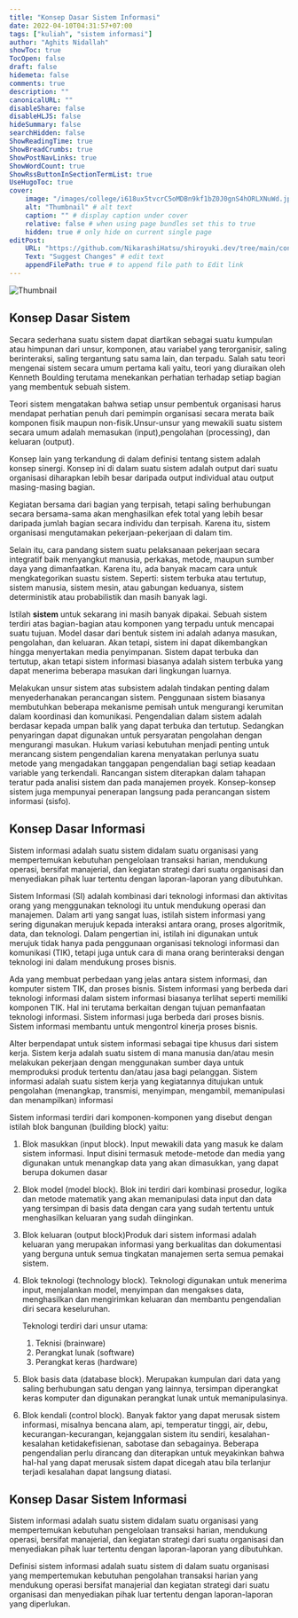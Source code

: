 ```yaml
---
title: "Konsep Dasar Sistem Informasi"
date: 2022-04-10T04:31:57+07:00
tags: ["kuliah", "sistem informasi"]
author: "Aghits Nidallah"
showToc: true
TocOpen: false
draft: false
hidemeta: false
comments: true
description: ""
canonicalURL: ""
disableShare: false
disableHLJS: false
hideSummary: false
searchHidden: false
ShowReadingTime: true
ShowBreadCrumbs: true
ShowPostNavLinks: true
ShowWordCount: true
ShowRssButtonInSectionTermList: true
UseHugoToc: true
cover:
    image: "/images/college/i618ux5tvcrC5oMDBn9kf1bZ0J0gnS4hORLXNuWd.jpg" # image path/url
    alt: "Thumbnail" # alt text
    caption: "" # display caption under cover
    relative: false # when using page bundles set this to true
    hidden: true # only hide on current single page
editPost:
    URL: "https://github.com/NikarashiHatsu/shiroyuki.dev/tree/main/content"
    Text: "Suggest Changes" # edit text
    appendFilePath: true # to append file path to Edit link
---
```


![Thumbnail](/images/college/i618ux5tvcrC5oMDBn9kf1bZ0J0gnS4hORLXNuWd.jpg)

## Konsep Dasar Sistem

Secara sederhana suatu sistem dapat diartikan sebagai suatu kumpulan atau
himpunan dari unsur, komponen, atau variabel yang terorganisir, saling
berinteraksi, saling tergantung satu sama lain, dan terpadu. Salah satu teori
mengenai sistem secara umum pertama kali yaitu, teori yang diuraikan oleh
Kenneth Boulding terutama menekankan perhatian terhadap setiap bagian yang
membentuk sebuah sistem.

Teori sistem mengatakan bahwa setiap unsur pembentuk organisasi harus mendapat
perhatian penuh dari pemimpin organisasi secara merata baik komponen fisik
maupun non-fisik.Unsur-unsur yang mewakili suatu sistem secara umum adalah
memasukan (input),pengolahan (processing), dan keluaran (output).

Konsep lain yang terkandung di dalam definisi tentang sistem adalah konsep
sinergi. Konsep ini di dalam suatu sistem adalah output dari suatu organisasi
diharapkan lebih besar daripada output individual atau output masing-masing
bagian.

Kegiatan bersama dari bagian yang terpisah, tetapi saling berhubungan secara
bersama-sama akan menghasilkan efek total yang lebih besar daripada jumlah
bagian secara individu dan terpisah. Karena itu, sistem organisasi mengutamakan
pekerjaan-pekerjaan di dalam tim.

Selain itu, cara pandang sistem suatu pelaksanaan pekerjaan secara integratif
baik menyangkut manusia, perkakas, metode, maupun sumber daya yang dimanfaatkan.
Karena itu, ada banyak macam cara untuk mengkategorikan suastu sistem. Seperti:
sistem terbuka atau tertutup, sistem manusia, sistem mesin, atau gabungan
keduanya, sistem deterministik atau probabilistik dan masih banyak lagi.

Istilah **sistem** untuk sekarang ini masih banyak dipakai. Sebuah sistem
terdiri atas bagian-bagian atau komponen yang terpadu untuk mencapai suatu
tujuan. Model dasar dari bentuk sistem ini adalah adanya masukan, pengolahan,
dan keluaran. Akan tetapi, sistem ini dapat dikembangkan hingga menyertakan
media penyimpanan. Sistem dapat terbuka dan tertutup, akan tetapi sistem
informasi biasanya adalah sistem terbuka yang dapat menerima beberapa masukan
dari lingkungan luarnya.

Melakukan unsur sistem atas subsistem adalah tindakan penting dalam
menyederhanakan perancangan sistem. Penggunaan sistem biasanya membutuhkan
beberapa mekanisme pemisah untuk mengurangi kerumitan dalam koordinasi dan
komunikasi. Pengendalian dalam sistem adalah berdasar kepada umpan balik yang
dapat terbuka dan tertutup. Sedangkan penyaringan dapat digunakan untuk
persyaratan pengolahan dengan mengurangi masukan. Hukum variasi kebutuhan
menjadi penting untuk merancang sistem pengendalian karena menyatakan perlunya
suatu metode yang mengadakan tanggapan pengendalian bagi setiap keadaan variable
yang terkendali. Rancangan sistem diterapkan dalam tahapan teratur pada analisi
sistem dan pada manajemen proyek. Konsep-konsep sistem juga mempunyai penerapan
langsung pada perancangan sistem informasi (sisfo).

## Konsep Dasar Informasi
Sistem informasi adalah suatu sistem didalam suatu organisasi yang mempertemukan
kebutuhan pengelolaan transaksi harian, mendukung operasi, bersifat manajerial,
dan kegiatan strategi dari suatu organisasi dan menyediakan pihak luar tertentu
dengan laporan-laporan yang dibutuhkan.

Sistem Informasi (SI) adalah kombinasi dari teknologi informasi dan aktivitas
orang yang menggunakan teknologi itu untuk mendukung operasi dan manajemen.
Dalam arti yang sangat luas, istilah sistem informasi yang sering digunakan
merujuk kepada interaksi antara orang, proses algoritmik, data, dan teknologi.
Dalam pengertian ini, istilah ini digunakan untuk merujuk tidak hanya pada
penggunaan organisasi teknologi informasi dan komunikasi (TIK), tetapi juga
untuk cara di mana orang berinteraksi dengan teknologi ini dalam mendukung
proses bisnis.

Ada yang membuat perbedaan yang jelas antara sistem informasi, dan komputer
sistem TIK, dan proses bisnis. Sistem informasi yang berbeda dari teknologi
informasi dalam sistem informasi biasanya terlihat seperti memiliki komponen
TIK. Hal ini terutama berkaitan dengan tujuan pemanfaatan teknologi informasi.
Sistem informasi juga berbeda dari proses bisnis. Sistem informasi membantu
untuk mengontrol kinerja proses bisnis.

Alter berpendapat untuk sistem informasi sebagai tipe khusus dari sistem kerja.
Sistem kerja adalah suatu sistem di mana manusia dan/atau mesin melakukan
pekerjaan dengan menggunakan sumber daya untuk memproduksi produk tertentu
dan/atau jasa bagi pelanggan. Sistem informasi adalah suatu sistem kerja yang
kegiatannya ditujukan untuk pengolahan (menangkap, transmisi, menyimpan,
mengambil, memanipulasi dan menampilkan) informasi

Sistem informasi terdiri dari komponen-komponen yang disebut dengan istilah blok
bangunan (building block) yaitu:

1. Blok masukkan (input block). Input mewakili data yang masuk ke dalam sistem
   informasi. Input disini termasuk metode-metode dan media yang digunakan untuk
   menangkap data yang akan dimasukkan, yang dapat berupa dokumen dasar
1. Blok model (model block). Blok ini terdiri dari kombinasi prosedur, logika
   dan metode matematik yang akan memanipulasi data input dan data yang
   tersimpan di basis data dengan cara yang sudah tertentu untuk menghasilkan
   keluaran yang sudah diinginkan.
1. Blok keluaran (output block)Produk dari sistem informasi adalah keluaran yang
   merupakan informasi yang berkualitas dan dokumentasi yang berguna untuk semua
   tingkatan manajemen serta semua pemakai sistem.
1. Blok teknologi (technology block). Teknologi digunakan untuk menerima input,
   menjalankan model, menyimpan dan mengakses data, menghasilkan dan mengirimkan
   keluaran dan membantu pengendalian diri secara keseluruhan.

    Teknologi terdiri dari unsur utama:
    1. Teknisi (brainware)
    1. Perangkat lunak (software)
    1. Perangkat keras (hardware)
1. Blok basis data (database block). Merupakan kumpulan dari data yang saling
   berhubungan satu dengan yang lainnya, tersimpan diperangkat keras komputer
   dan digunakan perangkat lunak untuk memanipulasinya.
1. Blok kendali (control block). Banyak faktor yang dapat merusak sistem
   informasi, misalnya bencana alam, api, temperatur tinggi, air, debu,
   kecurangan-kecurangan, kejanggalan sistem itu sendiri, kesalahan-kesalahan
   ketidakefisienan, sabotase dan sebagainya. Beberapa pengendalian perlu
   dirancang dan diterapkan untuk meyakinkan bahwa hal-hal yang dapat merusak
   sistem dapat dicegah atau bila terlanjur terjadi kesalahan dapat langsung
   diatasi.

## Konsep Dasar Sistem Informasi
Sistem informasi adalah suatu sistem didalam suatu organisasi yang mempertemukan
kebutuhan pengelolaan transaksi harian, mendukung operasi, bersifat manajerial,
dan kegiatan strategi dari suatu organisasi dan menyediakan pihak luar tertentu
dengan laporan-laporan yang dibutuhkan.

Definisi sistem informasi adalah suatu sistem di dalam suatu organisasi yang
mempertemukan kebutuhan pengolahan transaksi harian yang mendukung operasi
bersifat manajerial dan kegiatan strategi dari suatu organisasi dan menyediakan
pihak luar tertentu dengan laporan-laporan yang diperlukan.
